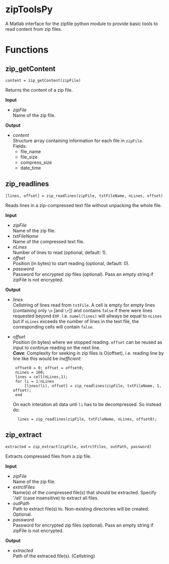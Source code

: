 # zipToolsPy
A Matlab interface for the zipfile python module to provide basic tools to read content from zip files.  


# Functions


## zip_getContent

    content = zip_getContent(zipFile)  
Returns the content of a zip file.

**Input**  
-  *zipFile*  
    Name of the zip file.

**Output**  
-  *content*  
    Structure array containing information for each file in `zipFile`.  
    Fields:
     - file_name
     - file_size
     - compress_size
     - date_time    




## zip_readlines

    [lines, offset] = zip_readlines(zipFile, txtFileName, nLines, offset)  
Reads lines in a zip-compressed text file without unpacking the whole file.

**Input**  
-  *zipFile*  
      Name of the zip file.  
-  *txtFileName*  
      Name of the compressed text file.  
-  *nLines*  
      Number of lines to read (optional, default: 1).  
-  *offset*  
      Position (in bytes) to start reading (optional, default: 0).  
-  *password*  
      Password for encrypted zip files (optional). Pass an empty string if zipFile is not encrypted.  

**Output**  
-  *lines*  
    Cellstring of lines read from `txtFile`. A cell is empty
    for empty lines (containing only `\n` [and `\r`]) and
    contains `false` if there were lines requested beyond
    `EOF`. I.e. `numel(lines)` will allways be equal to `nLines`
    but if `nLines` exceeds the number of lines in the text
    file, the corresponding cells will contain `false`.  
-  *offset*  
    Position (in bytes) where we stopped reading.
    `offset` can be reused as input to continue reading on
    the next line.  
    ***Cave***: Complexity for seeking in zip files is O(offset), i.e. reading line by line like this would be *inefficient*:  
    
        offset0 = 0; offset = offset0;
        nLines = 100;
        lines = cell(nLines,1);
        for li = 1:nLines
            [lines(li), offset] = zip_readlines(zipFile, txtFileName, 1, offset);
        end

     On each interation all data unti `li` has to be decompressed. So instead do:
     
         lines = zip_readlines(zipFile, txtFileName, nLines, offset0);  




## zip_extract

    extracted = zip_extract(zipFile, extrctFiles, outPath, password)  
Extracts compressed files from a zip file.

**Input**  
-  *zipFile*  
      Name of the zip file.
-  *extrctFiles*  
      Name(s) of the compressed file(s) that should be extracted. Specify '/all' (case insensitive) to extract all files.
-  *outPath*  
      Path to extract file(s) to. Non-existing directories will be created. Optional. 
-  *password*  
      Password for encrypted zip files (optional). Pass an empty string if zipFile is not encrypted.  

**Output**  
-  *extracted*  
      Path of the extraced file(s). (Cellstring)
